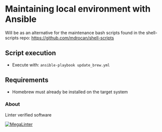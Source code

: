 # Maintaining local environment with Ansible
Will be as an alternative for the maintenance bash scripts found in the shell-scripts repo: <https://github.com/mdrocan/shell-scripts>

## Script execution
- Execute with: `ansible-playbook update_brew.yml`

## Requirements
- Homebrew must already be installed on the target system

### About
Linter verified software

[![MegaLinter](https://github.com/mdrocan/brew_pip_update/workflows/MegaLinter/badge.svg?branch=main)](https://github.com/mdrocan/brew_pip_update/actions?query=workflow%3AMegaLinter+branch%3Amain)
